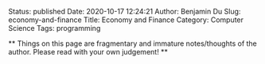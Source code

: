 Status: published
Date: 2020-10-17 12:24:21
Author: Benjamin Du
Slug: economy-and-finance
Title: Economy and Finance
Category: Computer Science
Tags: programming

**
Things on this page are fragmentary and immature notes/thoughts of the author.
Please read with your own judgement!
**

